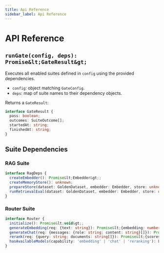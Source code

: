 ```yaml
---
title: Api Reference
sidebar_label: Api Reference
---
```


# API Reference

## `runGate(config, deps): Promise&lt;GateResult&gt;`

Executes all enabled suites defined in `config` using the provided dependencies.

- `config`: object matching `GateConfig`.
- `deps`: map of suite names to their dependency objects.

Returns a `GateResult`:

```ts
interface GateResult {
  pass: boolean;
  outcomes: SuiteOutcome[];
  startedAt: string;
  finishedAt: string;
}
```

## Suite Dependencies

### RAG Suite
```ts
interface RagDeps {
  createEmbedder(): Promise&lt;Embedder&gt;;
  createMemoryStore(): unknown;
  prepareStore(dataset: GoldenDataset, embedder: Embedder, store: unknown): Promise&lt;void&gt;;
  runRetrievalEval(dataset: GoldenDataset, embedder: Embedder, store: unknown, opts: {k: number}): Promise&lt;Summary&gt;;
}
```

### Router Suite
```ts
interface Router {
  initialize(): Promise&lt;void&gt;;
  generateEmbedding(req: {text: string}): Promise&lt;{embedding: number[]}&gt;;
  generateChat(req: {messages: {role: string; content: string}[]}): Promise&lt;{content: string}&gt;;
  rerank(req: {query: string; documents: string[]}): Promise&lt;{scores: number[]}&gt;;
  hasAvailableModels(capability: 'embedding' | 'chat' | 'reranking'): boolean;
}
```
